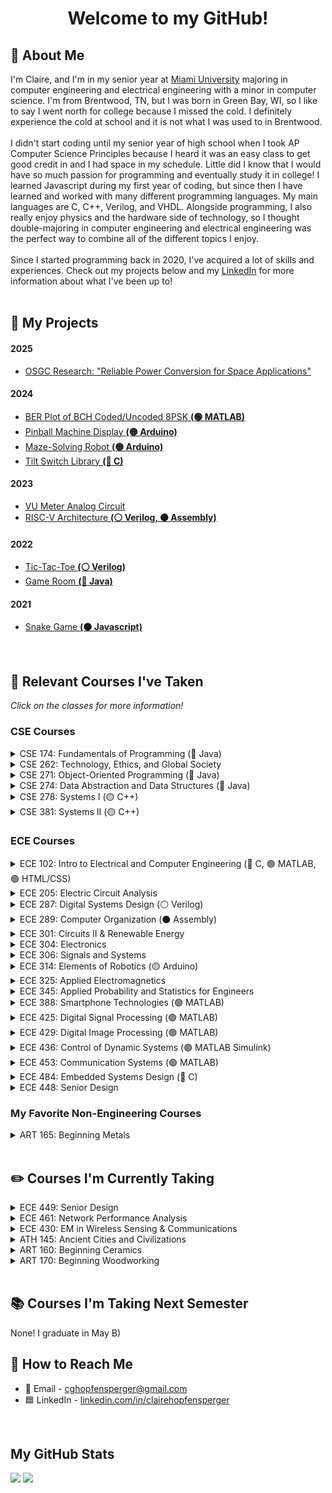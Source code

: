<!--
This thing show how many views a page gets i think, would need to change
<img align="RIGHT" src="https://komarev.com/ghpvc/?username=clairehopfensperger&style=for-the-badge&label=  👀  &color=000000"/><br>
-->

<h1 align = "center">Welcome to my GitHub!</h1>

## 🌼 About Me
I'm Claire, and I'm in my senior year at [Miami University](https://miamioh.edu/cec/index.html) majoring in computer engineering and electrical engineering with a minor in computer science. I'm from Brentwood, TN, but I was born in Green Bay, WI, so I like to say I went north for college because I missed the cold. I definitely experience the cold at school and it is not what I was used to in Brentwood. 
<br><br>
I didn't start coding until my senior year of high school when I took AP Computer Science Principles because I heard it was an easy class to get good credit in and I had space in my schedule. Little did I know that I would have so much passion for programming and eventually study it in college! I learned Javascript during my first year of coding, but since then I have learned and worked with many different programming languages. My main languages are C, C++, Verilog, and VHDL. Alongside programming, I also really enjoy physics and the hardware side of technology, so I thought double-majoring in computer engineering and electrical engineering was the perfect way to combine all of the different topics I enjoy.
<br><br>
Since I started programming back in 2020, I've acquired a lot of skills and experiences. Check out my projects below and my [LinkedIn](linkedin.com/in/clairehopfensperger/) for more information about what I've been up to!
<br><br>
<!--
During the summer of 2022, I researched, planned, and built a computer, and this personal project verified my passion for the electrical side of computer engineering, as well. Then, during the winter of 2022, I did the same process to build a keyboard, and this keyboard is one of my favorite things (75% FTW). 
<br><br>
Throughout the spring semester of my sophomore year (2022-2023), I helped with academic research that explored creating flexible 3D-printed medical devices. I designed and printed test circuit boards on 3D printed elements using Autodesk Fusion 360 and Voltera V-One, and then I morphed the printed elements for quality control assessment.
<br><br>
During the summers of 2023 and 2024, I worked as an electrical engineer intern at Cryptic Vector, and these internships taught me many new skills and showed me what it was like to work in the contracting engineering industry.
<br><br>
Throughout my senior year (2024-2025), I will be working on research with one of my ECE professors, and this research is sponsored by Ohio Space Grant Consortium and funded by NASA. My research will focus on reliable power conversions for space applications. Also throughout my senior year, I will be working on my senior capstone project which will focus on using virtual twinning to analyze/predict circuit failure.
<br><br>
-->

<!--
## 🔌 Electrical Engineer Internship at Cryptic Vector
#### Summer 2023
- Implemented new low probability of detection communication waveform in existing VHDL program
- Designed and created VHDL packet generator and parser programs for VITA 49.2 Radio Transport protocol
- Assisted with radio field testing, assessed transmitting/receiving reach capabilities across different terrain
- Skills I practiced:
  - VHDL
  - Vivado
  - Git Version Control
  - ModelSim

#### Summer 2024
- Skills I practiced:
  - Research
  - Git Version Control
  - C
<br>
-->

## 👾 My Projects
#### 2025
- [OSGC Research: "Reliable Power Conversion for Space Applications"](https://github.com/clairehopfensperger/OSGC_Research_Virtual_Twinning)
#### 2024
- [BER Plot of BCH Coded/Uncoded 8PSK **(🟢 MATLAB)**](https://github.com/clairehopfensperger/ECE388_QPSK_BCH_BER)
- [Pinball Machine Display **(🟡 Arduino)**](https://github.com/clairehopfensperger/ECE484_Pinball_Display)
- [Maze-Solving Robot **(🟡 Arduino)**](https://github.com/clairehopfensperger/Maze_Solving_Robot)
- [Tilt Switch Library **(🔵 C)**](https://github.com/clairehopfensperger/ECE484_Tilt_Switch)
#### 2023
- [VU Meter Analog Circuit](https://github.com/clairehopfensperger/VU_Meter)
- [RISC-V Architecture **(⚪️ Verilog, ⚫️ Assembly)**](https://github.com/clairehopfensperger/RISC_V_Architecture)
#### 2022
- [Tic-Tac-Toe **(⚪️ Verilog)**](https://github.com/clairehopfensperger/ECE287_Final_Project)
- [Game Room **(🔴 Java)**](https://github.com/clairehopfensperger/GameRoom)
#### 2021
- [Snake Game **(🟠 Javascript)**](https://github.com/clairehopfensperger/SnakeGame)
<br>

## 📓 Relevant Courses I've Taken
*Click on the classes for more information!*

### CSE Courses

<details>
  <summary>CSE 174: Fundamentals of Programming (🔴 Java)</summary>
  
- Freshman Year Fall Semester, 2021
- Learned the fundamentals of Java programming
- Practiced problem solving with Java
</details>

<details>
  <summary>CSE 262: Technology, Ethics, and Global Society</summary>
  
  - Junior Year Fall Semester, 2023
  - 7 theories of the Spectrum of Ethics: Communitarianism, Deontology, Egoism, Ethic of Caring, Existentialism, Utilitarianism, Virtue Ethics
  - Digital privacy
  - European Union's GDPR
  - Risk management
  - Ethical hacking
  - Accessible technology and disability services
  - Social media moderation: Seciton 230, EU DSA
  - Boeing 737 Max Incidents
  - Therac-25 Incidents
  - Doomscrolling
  - Search engines/ChatGPT
  - EU DMA
  - Tech ethics of the future
</details>

<details>
  <summary>CSE 271: Object-Oriented Programming (🔴 Java)</summary>
  
- Freshman Year Spring Semester, 2022
- Learned the four key principles of Object-Oriented Programming: Encapsulation, Abstraction, Inheritance, and Polymorphism
- Focused more on learning more functionality of Java than problem solving
- Practiced making classes, understanding UML notation, inplementing inheritance and polymorphism
- Introduced testing code and getting coverage with JUnit
- Introduced GUIs
- Learned the concept of recursion and practiced coding it
</details>

<details>
  <summary>CSE 274: Data Abstraction and Data Structures (🔴 Java)</summary>
  
- Sophomore Year Fall Semester, 2022
- Learn about and practice different data structures
- Linked Lists, Doubly Linked Lists, Stacks, Queues, Hash Tables, Hash Maps, Priority Queues, Trees and Binary Trees
</details>

<details>
  <summary>CSE 278: Systems I (🟡 C++)</summary>
 
- Sophomore Year Spring Semester, 2023
- Used Linux commands in terminal/command prompt
- C++ programming
- Functions 
- Pass by reference, pass by value 
- Scope of variables  
- Function overloading 
- Separate files and modular compilation 
- Makefile 
- Array & Vector 
- I/O file stream  
- Pointers  
- GDB Debugger
- Pointers (declaration, arithmetic, functions with pointer parameters)
- Command Line arguments
- Set, Map
- OOP
- Class Design (Constructors, Accessors, Mutators, Split Design)
- Operator Overloading (member, non-member)
- Dynamic Memory Management (Operators new, delete, Heap Memory, Memory Leak)
- Rule of Three (Destructors, Copy constructor, Copy assignment operator)
- Network (IP address, port number, Linux commands for network, Socket Programming)
- Basic SQL for Database work
</details>

<details>
  <summary>CSE 381: Systems II (🟡 C++)</summary>
  
  - Junior Year Fall Semester, 2023
  - Virtualization and hypervisors
  - Cloud computing and types of clouds
  - C++ review
  - Linux OS, computer systems, operating systems
  - Syscalls, booting, and processes
  - Fork and exec
  - Multiprocessing, pipes, file permissions
  - [Multi]Threading, race conditions
  - Amdahl's Law
  - Data and task parallel multithreading
  - Critical sections and mutex
  - Producer and consumer threads: busy-wait and sleep-wake
  - Filesystems
  - Cybersecurity, common attacks
  - Great programming practices/skills
</details>

### ECE Courses

<details>
  <summary>ECE 102: Intro to Electrical and Computer Engineering (🔵 C, 🟢 MATLAB, 🟣 HTML/CSS)</summary>
  
- Freshman Year Spring Semester, 2022
- Introduced and practiced navigating Linux terminal and directories and editing files within terminal
- Practiced coding with C
- Created simple webpages with HTML and CSS
- Built and coded Lego Mindstorm robots to battle using NXC in Bricx Command Center
- Practiced different applications of Microsoft Excel
- Experiemented with Arduino Uno boards and coded on the Arduino IDE
- Worked with MatLab
</details>

<details>
  <summary>ECE 205: Electric Circuit Analysis</summary>
  
- Sophomore Year Fall Semester, 2022
- Learned the basics of circuits
- Ohm's Law
- Kirchoff's Circuit Law, Kirchoff's Voltage Law
- Nodal analysis, mesh nodal analysis
- Superposition, Source Transformation
- Thevenin's and Norton's Theorems
- Op Amps, Inverting and Non-Inverting Amps
- Capacitors and Inductors
- RC and RL Circuits
- Passive and Active Filters
- Used complex numbers to calculate Impedence
</details>

<details>
  <summary>ECE 287: Digital Systems Design (⚪️ Verilog)</summary>
  
- Sophomore Year Fall Semester, 2022
- Used Quartus and Verilog as our Hardware Description Language to work with an FPGA board
- Transistors, logic gates, schematics
- Combinational Logic
- Number Systems
- Combinational Circuits
- Memory with Flip Flops and Registers
- Finite State Machines
- On-RAM Memory
- [Final Project](https://github.com/clairehopfensperger/ECE287_Final_Project) implementing all the things we learned this semester
</details>

<details>
  <summary>ECE 289: Computer Organization (⚫️ Assembly)</summary>
  
- Sophomore Year Spring Semester, 2023
- Assembly with MIPs using MARs
- Understood computer architecture
- Optimization using compiler pipelining, and cache optimizations
- [Architecture Hardware Implementation Project](https://github.com/clairehopfensperger/Hardware_Implementation)
</details>

<details>
  <summary>ECE 301: Circuits II & Renewable Energy</summary>

  - Junior Year Spring Semester, 2024
</details>

<details>
  <summary>ECE 304: Electronics</summary>
  
  - Junior Year Fall Semester, 2023
  - General circuit analysis review
  - Characteristics of ideal opamp
  - Analyzing and solving non-inverting and inverting opamp circuit problems
  - Applications of phasors in circuits
  - Solving for and using transfer functions and corner frequencies
  - Low-pass, high-pass, and band-pass filters
  - Analyzing and solving amplifier circuit problems
  - Gain: power, voltage, and current
  - Bode plots
  - Diodes: solving and applications
  - Bipolar Junction Transistors (BJTs): NPN and PNP
  - Large and small signal model analysis of NPN BJT circuits
  - MOSFETs
  - Large and small signal model analysis of MOSFET circuits
  - Final Project: [VU Meter Analog Circuit](https://github.com/clairehopfensperger/VU_Meter)
</details>

<details>
  <summary>ECE 306: Signals and Systems</summary>
  
- Sophomore Year Spring Semester, 2023
- Signal classification and operations
- Reviewed common signals (step, impulse, complex exponential)
- Fourier analysis
- System properties and determining them 
- Transfer function, H(E)
- System simulation diagrams
- Found system response using homogenous and particular solutions
- Found system response using zero input response and zero state response
- BIBO stability and how to determine whether or not a system has it
- Found step response using convolution or z-transform
- Found inverse z-transform using partial fraction expansion
- Solved idfference equations
- Applied discrete concepts described above to continuous time systems
- Used Laplace transform to find continuous time step response
- Found frequency responses of both discrete and continuous time systems
</details>

<details>
  <summary>ECE 314: Elements of Robotics (🟡 Arduino)</summary>

  - Junior Year Spring Semester, 2024
  - ADC, DAC
  - Sensors
  - Reactive Behavior
  - Finite State Machine
  - Robot Motion and Odometry
  - Control
  - Local Navigation: Obstacle Avoidance
  - Localization
  - Mapping
  - Mapping-Based Navigation
  - Fuzzy Logic
  - Neural Network
  - Machine Learning
  - Final Project: [Maze-Solving Robot](https://github.com/clairehopfensperger/Maze_Solving_Robot)
</details>

<details>
  <summary>ECE 325: Applied Electromagnetics</summary>
  
  - Junior Year Fall Semester, 2023
  - HFSS modeling and simulation using ANSYS
  - RLC model of coaxial cable
  - Telgrapher Equations
  - Characteristic impedance
  - Reflection coefficient
  - VSWR
  - Lattice Diagrams
  - Max power transfer and efficiency
  - Crosstalk and jitter
  - Smith Chart
  - Maxwell's equations overview
  - Lab, individual project, and final project reports
</details>

<details>
  <summary>ECE 345: Applied Probability and Statistics for Engineers</summary>
  
  - Junior Year Fall Semester, 2023
  - Set operations
  - Conditional probability, total probability
  - Bayes' Rule
  - Independence
  - Discrete random variables
  - Probability mass function
  - Expected value
  - Continuous random variables
  - CDF and PDF
  - Gaussian and other density functions
  - Expectation and variance
  - Conditional CDF and PDF
  - Pairs of random variables
  - Joint and marginal PMF, CDF, PDF
  - Correlation, covariance, correlation coefficient
  - Sums of random variables
  - Central Limit Theorem
  - Sampling distributions
  - Parameter estimation and maximum likelihood estimation
  - Confidence interval
</details>

<details>
  <summary>ECE 388: Smartphone Technologies (🟢 MATLAB)</summary>

  - Senior Year Fall Semester, 2024
  - Transmission Fundamentals: Noise, SNR, Capacity, dBs, Data Rate
  - Frequency Domain and Carrier Frequencies
  - Multiplexing and Communication Networks
  - QoS and TCP/IP
  - Antennas
  - Propogation and Noise
  - Multipath and Corrections
  - Spread Spectrum, MIMO, Analog Modulation
  - Analog Modulation
  - Encoding
  - Digital Modulation
  - RFID
  - Error Detection and Correction
</details>

<details>
  <summary>ECE 425: Digital Signal Processing (🟢 MATLAB)</summary>

  - Junior Year Spring Semester, 2024
  - Discrete-time signal and systems clasification
  - Sampling theory
  - Linear Time-Inviariant (LTI) Systems
  - Convolution
  - Cross-correlation and auto-correlation
  - Quantization noise
  - Derivations of Fourier Series, Continuous-Time Fourier Transform (CTFT), and Discrete-Time Fourier Transform (DTFT)
  - Convergence of DTFT and Gibb's Phenomenon
  - Frequency response of LTI system
  - Window methods for FIR filter design
  - Analog lowpass, highpass, bandpass, bandstop filder design
  - Finite length discrete transform
  - Z-transform
  - Filter stability
  - FFT
</details>

<details>
  <summary>ECE 429: Digital Image Processing (🟢 MATLAB)</summary>

  - Senior Year Fall Semester, 2024
  - Intensity Transformation
  - Histograms
  - Spatial Filtering
  - 2D Fourier Transform
  - Frequency Domain Filtering
  - Noise and Image Degradation
  - Image Restoration
  - Inverse, Wiener, and Other Filtering
  - Color Image
  - Convolutional Neural Network
  - Computer Tomography
  - Image Compression
</details>

<details>
  <summary>ECE 436: Control of Dynamic Systems (🟢 MATLAB Simulink)</summary>

  - Senior Year Fall Semester, 2024
  - Mathematical Modeling
  - Transient Response
  - Block Diagram Reduction
  - Stability Analysis
  - Root Locus Analysis and Design
  - Steady-State Error
  - Controller Design
  - P, PD, PI, PID Control
</details>

<details>
  <summary>ECE 453: Communication Systems (🟢 MATLAB)</summary>

  - Senior Year Fall Semester, 2024
  - Signal Types and Fourier Series
  - Fourier Series
  - LTI Systems
  - Sampling
  - DFT and FFT
  - DSB, AM, SSB
  - Frequency Translation and Mixing
  - Pulse Modulation and TDMA
  - PM and FM Modulation
  - Angle Demodulation
  - BPSK, QPSK, 8PSK
  - QAM and Power Spectra
  - Power Shaping
</details>

<details>
  <summary>ECE 484: Embedded Systems Design (🔵 C)</summary>

  - Junior Year Spring Semester, 2024
  - Programmed Arduino UNO R3 boards in C
  - Embedded Systems Presentations:
      - Chip/Peripheral Interface - Tilt Switch
      - Children's Toy - Tamagotchi
      - Various Embedded System - Vacuum Robot
  - Individual Project - [Tilt Switch Library](https://github.com/clairehopfensperger/ECE484_Tilt_Switch)
  - Case Study - [Alarm Clock](https://github.com/Deniz-Misirlioglu/484EmbeddedClock)
  - Final Group Project - [Pinball Machine](https://github.com/clairehopfensperger/ECE484_Pinball_Machine)
      - Individual portion - [Pinball Machine Display](https://github.com/clairehopfensperger/ECE484_Pinball_Display)
</details>

<details>
  <summary>ECE 448: Senior Design</summary>

  - Senior Year Fall Semester, 2024
  - [Virtual Twinning for Circuit Failure](https://github.com/clairehopfensperger/Virtual_Twin_for_Circuit_Failure)
</details>

### My Favorite Non-Engineering Courses
<details>
  <summary>ART 165: Beginning Metals</summary>

  - Senior Year Fall Semester, 2024
  - Using Metalworking Tools
  - Sweat Soldering
  - Acid Etching
  - Stamping
  - Two Main Projects:
    - Layered metal piece with cutouts
    - Ring
</details>

<br>

## ✏️ Courses I'm Currently Taking
<!-- *Click on the classes for more information!* -->

<details>
  <summary>ECE 449: Senior Design</summary>
</details>

<details>
  <summary>ECE 461: Network Performance Analysis</summary>
</details>

<details>
  <summary>ECE 430: EM in Wireless Sensing & Communications</summary>
</details>

<details>
  <summary>ATH 145: Ancient Cities and Civilizations</summary>
</details>

<details>
  <summary>ART 160: Beginning Ceramics</summary>
</details>

<details>
  <summary>ART 170: Beginning Woodworking</summary>
</details>

<br>

## 📚 Courses I'm Taking Next Semester
None! I graduate in May B)
<br>

## 🔗 How to Reach Me
- 📧 Email - cghopfensperger@gmail.com
- 🟦 LinkedIn - [linkedin.com/in/clairehopfensperger](https://www.linkedin.com/in/clairehopfensperger/)
<br>

## My GitHub Stats
<p align = "left">
<img src="https://github-readme-stats.vercel.app/api?username=clairehopfensperger&hide=contribs&show_icons=true&title_color=FFFFFF&icon_color=FFFFFF&text_color=91bac7&border_radius=8&border_color=91bac7&bg_color=23272e&line_height=24&hide_rank=true" />
<img src="https://github-readme-stats.vercel.app/api/top-langs/?username=clairehopfensperger&hide=php&title_color=FFFFFF&icon_color=FFF&text_color=91bac7&border_radius=8&border_color=91bac7&bg_color=23272e&langs_count=10&layout=compact" />
</p>
<br>

<!--

### Other Classes I've Taken:
<details>
  <summary>Physics II with Lab</summary>
- Freshman Year Fall Semester, 2021
</details>

<details>
  <summary>Calculus III</summary>
- Freshman Year Fall Semester, 2021
</details>

<details>
  <summary>Linear Algebra and Differential Equations for Engineers</summary>
- Freshman Year Spring Semester, 2022
</details>

<details>
  <summary>College Chemistry and College Chemisty Lab</summary>
- Freshman Year Spring Semester, 2022
</details>

<details>
  <summary>Biology with Lab</summary>
- Summer 2022
</details>
<br>

### Other Courses I'm Taking
<details>
  <summary>Technical Writing</summary>
</details>

<details>
  <summary>Introduction to Women's, Gender, and Sexuality Studies</summary>
</details>


<details>
  <summary>World History Since 1500</summary>

  - HST 198; Junior Year Spring Semester, 2024
  - Global Perspective Requirement
</details>
<br>

-->

<!--
**clairehopfensperger/clairehopfensperger** is a ✨ _special_ ✨ repository because its `README.md` (this file) appears on your GitHub profile.

Here are some ideas to get you started:

- 🔭 I’m currently working on ...
- 🌱 I’m currently learning ...
- 👯 I’m looking to collaborate on ...
- 🤔 I’m looking for help with ...
- 💬 Ask me about ...
- 📫 How to reach me: ...
- 😄 Pronouns: ...
- ⚡ Fun fact: ...
-->
